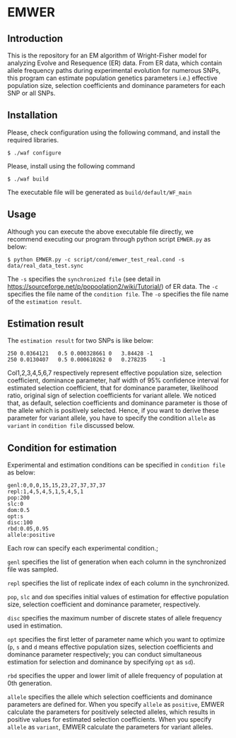 # EMWER
## Introduction
This is the repository for an EM algorithm of Wright-Fisher model for analyzing Evolve and Resequence (ER) data.
From ER data, which contain allele frequency paths during experimental evolution for numerous SNPs, this program can estimate population genetics parameters i.e.) effective population size, selection coefficients and dominance parameters for each SNP or all SNPs.

## Installation
Please, check configuration using the following command,
and install the required libraries.

```shell-session:
$ ./waf configure
```

Please, install using the following command

```shell-session
$ ./waf build
```

The executable file will be generated as `build/default/WF_main`

## Usage
Although you can execute the above executable file directly, we recommend executing our program through python script `EMWER.py` as below:

```shell-session
$ python EMWER.py -c script/cond/emwer_test_real.cond -s data/real_data_test.sync
```
The `-s` specifies the `synchronized file` (see detail in https://sourceforge.net/p/popoolation2/wiki/Tutorial/) of ER data. The `-c` specifies the file name of the `condition file`. The `-o` specifies the file name of the `estimation result`.


## Estimation result
The `estimation result` for two SNPs is like below:

```
250	0.0364121	0.5	0.000328661	0	3.84428	-1
250	0.0130407	0.5	0.000610262	0	0.278235	-1
```

Col1,2,3,4,5,6,7 respectively represent effective population size, selection coefficient, dominance parameter, half width of 95% confidence interval for  estimated selection coefficient, that for dominance parameter, likelihood ratio, original sign of selection coefficients for variant allele. We noticed that, as default, selection coefficients and dominance parameter is those of the allele which is positively selected. Hence, if you want to derive these parameter for variant allele, you have to specify the condition `allele` as `variant` in `condition file` discussed below.


## Condition for estimation
Experimental and estimation conditions can be specified in `condition file` as below:

```
genl:0,0,0,15,15,23,27,37,37,37
repl:1,4,5,4,5,1,5,4,5,1
pop:200
slc:0
dom:0.5
opt:s
disc:100
rbd:0.05,0.95
allele:positive
```


Each row can specify each experimental condition.;

`genl` specifies the list of generation when each column in the synchronized file was sampled.

`repl` specifies the list of replicate index of each column in the synchronized.

`pop`, `slc` and `dom` specifies initial values of estimation for effective population size, selection coefficient and dominance parameter, respectively.

`disc` specifies the maximum number of discrete states of allele frequency used in estimation.

`opt` specifies the first letter of parameter name which you want to optimize (`p`, `s` and `d` means effective population sizes, selection coefficients and dominance parameter respectively; you can conduct simultaneous estimation for selection and dominance by specifying `opt` as `sd`).

`rbd` specifies the upper and lower limit of allele frequency of population at 0th generation.

`allele` specifies the allele which selection coefficients and dominance parameters are defined for. When you specify `allele` as `positive`, EMWER calculate the parameters for positively selected alleles, which results in positive values for estimated selection coefficients. When you specify `allele` as `variant`, EMWER calculate the parameters for variant alleles.



